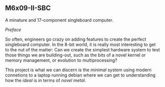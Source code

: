 ## M6x09-II-SBC

A minature and 17-component singleboard computer.

_Preface_

So often, engineers go crazy on adding features to create the perfect singleboard computer. In the 8-bit world, it is really most interesting to get to the nut of the matter: Can we create the simplest hardware system to test those things we are building-out, such as the bits of a novel kernel or memory management, or evolution to multiprocessing?

This project is what we can discern is the _minimal_ system using modern connetions to a laptop running debian where we can get to understanding how the _ideal_ is in terms of _novel metal_.

